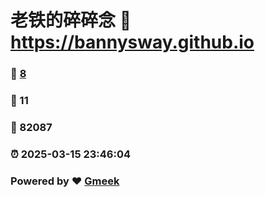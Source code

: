 # 老铁的碎碎念 :link: https://bannysway.github.io 
### :page_facing_up: [8](https://bannysway.github.io/tag.html) 
### :speech_balloon: 11 
### :hibiscus: 82087 
### :alarm_clock: 2025-03-15 23:46:04 
### Powered by :heart: [Gmeek](https://github.com/Meekdai/Gmeek)
